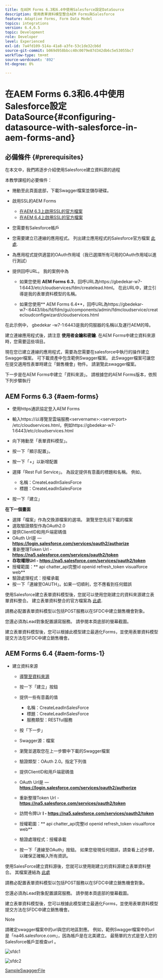 ```yaml
---
title: 在AEM Forms 6.3和6.4中使用Salesforce設定DataSource
description: 使用表單資料模型整合AEM Forms與Salesforce
feature: Adaptive Forms, Form Data Model
topics: integrations
version: 6.4,6.5
topic: Development
role: Developer
level: Experienced
exl-id: 7a4fd109-514a-41a8-a3fe-53c1de32cb6d
source-git-commit: b069d958bbcc40c0079e87d342db6c5e53055bc7
workflow-type: tm+mt
source-wordcount: '892'
ht-degree: 0%

---
```


# 在AEM Forms 6.3和6.4中使用Salesforce設定DataSource{#configuring-datasource-with-salesforce-in-aem-forms-and}

## 必備條件 {#prerequisites}

在本文中，我們將逐步介紹使用Salesforce建立資料源的過程

本教學課程的必要條件：

* 捲動至此頁面底部，下載Swagger檔案並儲存硬碟。
* 啟用SSL的AEM Forms

   * [在AEM 6.3上啟用SSL的官方檔案](https://helpx.adobe.com/experience-manager/6-3/sites/administering/using/ssl-by-default.html)
   * [在AEM 6.4上啟用SSL的官方檔案](https://helpx.adobe.com/experience-manager/6-4/sites/administering/using/ssl-by-default.html)

* 您需要有Salesforce帳戶
* 您需要建立已連線的應用程式。 列出建立應用程式的Salesforce官方檔案 [此處](https://help.salesforce.com/articleView?id=connected_app_create.htm&amp;type=0).
* 為應用程式提供適當的OAuth作用域（我已選擇所有可用的OAuth作用域以進行測試）
* 提供回呼URL。 我的案例中為

   * 如果您使用 **AEM Forms 6.3**，回呼URL為https://gbedekar-w7-1:6443/etc/cloudservices/fdm/createlead.html。 在此URL中，建立引導是我的表單資料模型的名稱。

   * 如果您使用** AEM Forms 6.4**，回呼URL為https://gbedekar-w7-:6443/libs/fd/fdm/gui/components/admin/fdmcloudservice/createcloudconfigwizard/cloudservices.html

在此示例中， gbedekar -w7-1:6443是我的伺服器的名稱以及運行AEM的埠。

建立連線應用程式後，請注意 **使用者金鑰和密鑰**. 在AEM Forms中建立資料來源時，您需要這些項目。

現在您已建立連線的應用程式，需要為您需要在salesforce中執行的操作建立Swagger檔案。 可下載資產中包含範例Swagger檔案。 此Swagger檔案可讓您在提交適用性表單時建立「銷售機會」物件。 請瀏覽此swagger檔案。

下一步是在AEM Forms中建立「資料來源」。 請根據您的AEM Forms版本，依照下列步驟執行

## AEM Forms 6.3 {#aem-forms}

* 使用https通訊協定登入AEM Forms
* 輸入https://以導覽至雲端服務&lt;servername>:&lt;serverport> /etc/cloudservices.html，例如https://gbedekar-w7-1:6443/etc/cloudservices.html
* 向下捲動至「表單資料模型」。
* 按一下「顯示配置」。
* 按一下「+」以新增配置
* 選擇「Rest Full Service」。 為設定提供有意義的標題和名稱。 例如，

   * 名稱：CreateLeadInSalesForce
   * 標題：CreateLeadInSalesForce

* 按一下「建立」

**在下一個畫面**

* 選擇「檔案」作為交換源檔案的選項。 瀏覽至您先前下載的檔案
* 選取驗證類型作為OAuth2.0
* 提供ClientID和用戶端密碼值
* OAuth Url是 —  **https://login.salesforce.com/services/oauth2/authorize**
* 重新整理Token Url - **https://na5.salesforce.com/services/oauth2/token**
* **存取權限Url - https://na5.salesforce.com/services/oauth2/token**
* 授權範圍：** api chatter_api完整id openid refresh_token visualforce web**
* 驗證處理程式：授權承載
* 按一下「連線至OAUTH」。如果一切順利，您不應看到任何錯誤

使用Salesforce建立表單資料模型後，您就可以使用您剛建立的資料來源建立表單資料整合。 建立表單資料整合的官方檔案為 [此處](https://helpx.adobe.com/aem-forms/6-3/data-integration.html).

請務必配置表單資料模型以包括POST服務以在SFDC中建立銷售機會對象。

您還必須為Lead對象配置讀寫服務。 請參閱本頁底部的螢幕截圖。

建立表單資料模型後，您可以根據此模型建立最適化Forms，並使用表單資料模型提交方法在SFDC中建立銷售機會。

## AEM Forms 6.4 {#aem-forms-1}

* 建立資料來源

   * [導覽至資料來源](http://localhost:4502/libs/fd/fdm/gui/components/admin/fdmcloudservice/fdm.html/conf/global)

   * 按一下「建立」按鈕
   * 提供一些有意義的值

      * 名稱：CreateLeadInSalesForce
      * 標題：CreateLeadInSalesForce
      * 服務類型：RESTful服務
   * 按「下一步」
   * Swagger源：檔案
   * 瀏覽並選取您在上一步驟中下載的Swagger檔案
   * 驗證類型：OAuth 2.0。指定下列值
   * 提供ClientID和用戶端密碼值
   * OAuth Url是 —  **https://login.salesforce.com/services/oauth2/authorize**
   * 重新整理Token Url - **https://na5.salesforce.com/services/oauth2/token**
   * 訪問令牌Ur **l - https://na5.salesforce.com/services/oauth2/token**
   * 授權範圍：** api chatter_api完整id openid refresh_token visualforce web**
   * 驗證處理程式：授權承載
   * 按一下「連線至OAuth」按鈕。 如果您發現任何錯誤，請查看上述步驟，以確保正確輸入所有資訊。


使用SalesForce建立資料源後，您就可以使用剛建立的資料源建立表單資料整合。 其檔案連結為 [此處](https://helpx.adobe.com/experience-manager/6-4/forms/using/create-form-data-models.html)

請務必配置表單資料模型以包括POST服務以在SFDC中建立銷售機會對象。

您還必須為Lead對象配置讀寫服務。 請參閱本頁底部的螢幕截圖。

建立表單資料模型後，您可以根據此模型建立最適化Forms，並使用表單資料模型提交方法在SFDC中建立銷售機會。

>[!NOTE]
>
>請確定swagger檔案中的url與您的地區對應。 例如，範例Swagger檔案中的url是「na46.salesforce.com」，因為帳戶是在北美建立。 最簡單的方式是登入您的Salesforce帳戶並檢查url 。

![sfdc1](assets/sfdc1.gif)

![sfdc2](assets/sfdc2.png)

[SampleSwaggerFile](assets/swagger-sales-force-lead.json)
